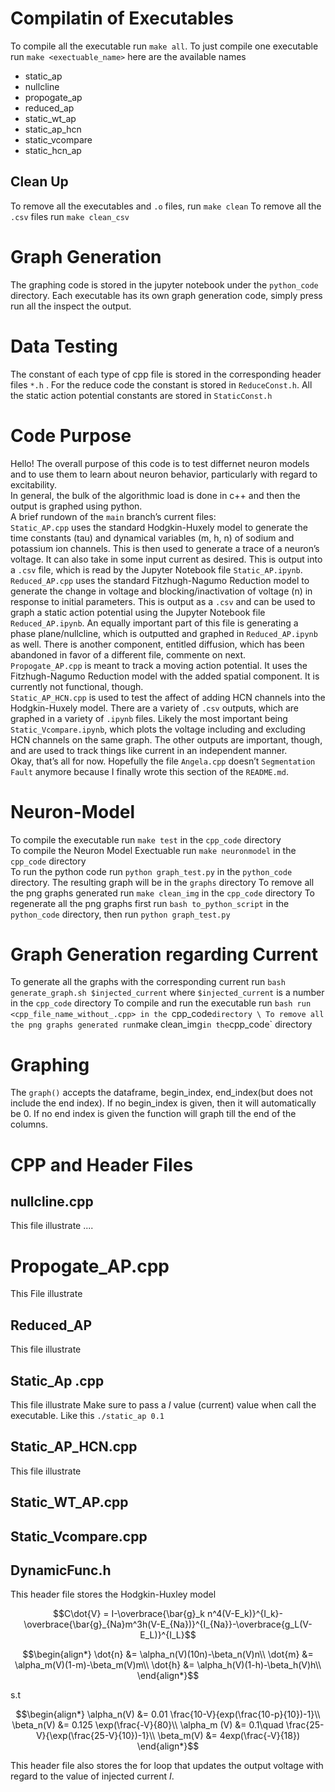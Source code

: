 



# Compilatin of Executables
To compile all the executable run `make all`.
To just compile one executable run `make <exectuable_name>` here are the available names
- static_ap 
- nullcline 
- propogate_ap 
- reduced_ap 
- static_wt_ap 
- static_ap_hcn 
- static_vcompare 
- static_hcn_ap

## Clean Up
To remove all the executables and `.o` files, run `make clean`
To remove all the `.csv` files run `make clean_csv`

# Graph Generation

The graphing code is stored in the jupyter notebook under the `python_code` directory. Each executable has its own graph generation code, simply press run all the inspect the output.

# Data Testing
The constant of each type of cpp file is stored in the corresponding header files `*.h` . For the reduce code the constant is stored in `ReduceConst.h`.
All the static action potential constants are stored in `StaticConst.h`

# Code Purpose
Hello! The overall purpose of this code is to test differnet neuron models and to use them to learn about neuron behavior, particularly with regard to excitability.\
In general, the bulk of the algorithmic load is done in c++ and then the output is graphed using python. \
A brief rundown of the `main` branch’s current files: \
`Static_AP.cpp` uses the standard Hodgkin-Huxely model to generate the time constants (tau) and dynamical variables (m, h, n) of sodium and potassium ion channels. This is then used to generate a trace of a neuron’s voltage. It can also take in some input current as desired. This is output into a `.csv` file, which is read by the Jupyter Notebook file `Static_AP.ipynb`.\
`Reduced_AP.cpp` uses the standard Fitzhugh-Nagumo Reduction model to generate the change in voltage and blocking/inactivation of voltage (n) in response to initial parameters. This is output as a `.csv` and can be used to graph a static action potential using the Jupyter Notebook file `Reduced_AP.ipynb`. An equally important part of this file is generating a phase plane/nullcline, which is outputted and graphed in `Reduced_AP.ipynb` as well. There is another component, entitled diffusion, which has been abandoned in favor of a different file, commente on next. \
`Propogate_AP.cpp` is meant to track a moving action potential. It uses the Fitzhugh-Nagumo Reduction model with the added spatial component. It is currently not functional, though. \
`Static_AP_HCN.cpp` is used to test the affect of adding HCN channels into the Hodgkin-Huxely model. There are a variety of `.csv` outputs, which are graphed in a variety of `.ipynb` files. Likely the most important being `Static_Vcompare.ipynb`, which plots the voltage including and excluding HCN channels on the same graph. The other outputs are important, though, and are used to track things like current in an independent manner. \
Okay, that’s all for now. Hopefully the file `Angela.cpp` doesn’t `Segmentation Fault` anymore because I finally wrote this section of the `README.md`.
# Neuron-Model
To compile the executable run `make test` in the `cpp_code` directory \
To compile the Neuron Model Exectuable run `make neuronmodel` in the `cpp_code` directory  \
To run the python code run `python graph_test.py` in the `python_code` directory. The resulting graph will be in the `graphs` directory
To remove all the png graphs generated run `make clean_img` in the `cpp_code` directory
To regenerate all the png graphs first run `bash to_python_script` in the `python_code` directory, then run `python graph_test.py`
# Graph Generation regarding Current
To generate all the graphs with the corresponding current run `bash generate_graph.sh $injected_current` where `$injected_current` is a number in the `cpp_code` directory
To compile and run the executable run `bash run <cpp_file_name_without_.cpp> in the `cpp_code` directory \
 To remove all the png graphs generated run `make clean_img` in the `cpp_code` directory
# Graphing
The `graph()` accepts the dataframe, begin_index, end_index(but does not include the end index). If no begin_index is given, then it will automatically be 0. If no end index is given the function will graph till the end of the columns.

# CPP and Header Files

## nullcline.cpp

This file illustrate ....

# Propogate_AP.cpp

This File illustrate

## Reduced_AP

This file illustrate

## Static_Ap .cpp

This file illustrate
Make sure to pass a $I$ value (current) value when call the executable. Like this `./static_ap 0.1`

## Static_AP_HCN.cpp

This file illustrate

## Static_WT_AP.cpp

## Static_Vcompare.cpp

## DynamicFunc.h
This header file stores the Hodgkin-Huxley model

$$C\dot{V} = I-\overbrace{\bar{g}_k n^4(V-E_k)}^{I_k}-\overbrace{\bar{g}_{Na}m^3h(V-E_{Na})}^{I_{Na}}-\overbrace{g_L(V-E_L)}^{I_L}$$


$$\begin{align*}
    \dot{n} &=  \alpha_n(V)(10n)-\beta_n(V)n\\
     \dot{m} &= \alpha_m(V)(1-m)-\beta_m(V)m\\
    \dot{h} &=  \alpha_h(V)(1-h)-\beta_h(V)h\\
\end{align*}$$




s.t

$$\begin{align*}
    \alpha_n(V) &= 0.01 \frac{10-V}{exp(\frac{10-p}{10})-1}\\
    \beta_n(V) &= 0.125 \exp(\frac{-V}{80}\\
    \alpha_m (V) &= 0.1\quad \frac{25-V}{\exp(\frac{25-V}{10})-1}\\
    \beta_m(V) &= 4exp(\frac{-V}{18})
\end{align*}$$


This header file also stores the for loop that updates the output voltage with regard to the value of injected current $I$.

